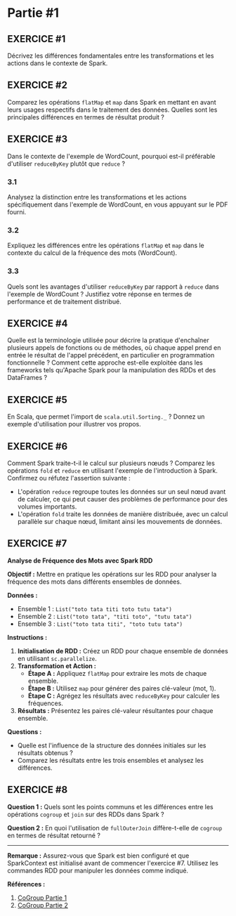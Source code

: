 
# Partie #1

## EXERCICE #1
Décrivez les différences fondamentales entre les transformations et les actions dans le contexte de Spark. 

## EXERCICE #2
Comparez les opérations `flatMap` et `map` dans Spark en mettant en avant leurs usages respectifs dans le traitement des données. Quelles sont les principales différences en termes de résultat produit ?

## EXERCICE #3
Dans le contexte de l'exemple de WordCount, pourquoi est-il préférable d'utiliser `reduceByKey` plutôt que `reduce` ?  

### 3.1
Analysez la distinction entre les transformations et les actions spécifiquement dans l'exemple de WordCount, en vous appuyant sur le PDF fourni.

### 3.2
Expliquez les différences entre les opérations `flatMap` et `map` dans le contexte du calcul de la fréquence des mots (WordCount).

### 3.3
Quels sont les avantages d'utiliser `reduceByKey` par rapport à `reduce` dans l'exemple de WordCount ? Justifiez votre réponse en termes de performance et de traitement distribué.

## EXERCICE #4
Quelle est la terminologie utilisée pour décrire la pratique d'enchaîner plusieurs appels de fonctions ou de méthodes, où chaque appel prend en entrée le résultat de l'appel précédent, en particulier en programmation fonctionnelle ? Comment cette approche est-elle exploitée dans les frameworks tels qu'Apache Spark pour la manipulation des RDDs et des DataFrames ?

## EXERCICE #5
En Scala, que permet l'import de `scala.util.Sorting._` ? Donnez un exemple d'utilisation pour illustrer vos propos.

## EXERCICE #6
Comment Spark traite-t-il le calcul sur plusieurs nœuds ? Comparez les opérations `fold` et `reduce` en utilisant l'exemple de l'introduction à Spark. Confirmez ou réfutez l'assertion suivante :
- L'opération `reduce` regroupe toutes les données sur un seul nœud avant de calculer, ce qui peut causer des problèmes de performance pour des volumes importants.  
- L'opération `fold` traite les données de manière distribuée, avec un calcul parallèle sur chaque nœud, limitant ainsi les mouvements de données.

## EXERCICE #7
**Analyse de Fréquence des Mots avec Spark RDD**

**Objectif :** Mettre en pratique les opérations sur les RDD pour analyser la fréquence des mots dans différents ensembles de données.

**Données :**
- Ensemble 1 : `List("toto tata titi toto tutu tata")`
- Ensemble 2 : `List("toto tata", "titi toto", "tutu tata")`
- Ensemble 3 : `List("toto tata titi", "toto tutu tata")`

**Instructions :**
1. **Initialisation de RDD :** Créez un RDD pour chaque ensemble de données en utilisant `sc.parallelize`.
2. **Transformation et Action :**
   - **Étape A :** Appliquez `flatMap` pour extraire les mots de chaque ensemble.
   - **Étape B :** Utilisez `map` pour générer des paires clé-valeur (mot, 1).
   - **Étape C :** Agrégez les résultats avec `reduceByKey` pour calculer les fréquences.
3. **Résultats :** Présentez les paires clé-valeur résultantes pour chaque ensemble.

**Questions :**
- Quelle est l'influence de la structure des données initiales sur les résultats obtenus ?
- Comparez les résultats entre les trois ensembles et analysez les différences.

## EXERCICE #8

**Question 1 :** Quels sont les points communs et les différences entre les opérations `cogroup` et `join` sur des RDDs dans Spark ? 

**Question 2 :** En quoi l'utilisation de `fullOuterJoin` diffère-t-elle de `cogroup` en termes de résultat retourné ? 

---

**Remarque :** Assurez-vous que Spark est bien configuré et que SparkContext est initialisé avant de commencer l'exercice #7. Utilisez les commandes RDD pour manipuler les données comme indiqué. 

**Références :**
1. [CoGroup Partie 1](https://github.com/hrhouma/beginingSpark-part1/blob/main/CoGroupePartie1.md)  
2. [CoGroup Partie 2](https://github.com/hrhouma/beginingSpark-part1/blob/main/CoGroupePartie2.md)
